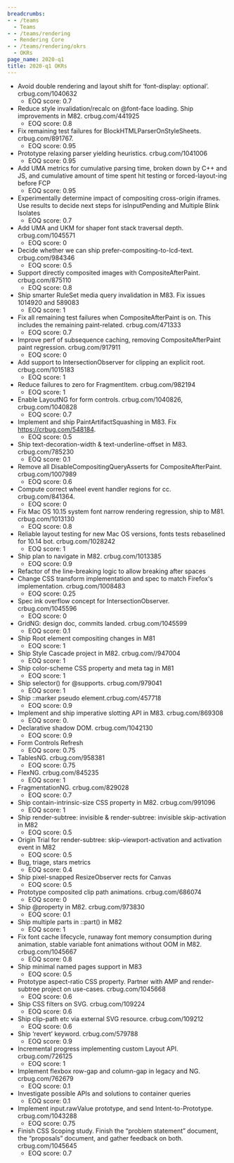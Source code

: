 ```yaml
---
breadcrumbs:
- - /teams
  - Teams
- - /teams/rendering
  - Rendering Core
- - /teams/rendering/okrs
  - OKRs
page_name: 2020-q1
title: 2020-q1 OKRs
---
```


*   Avoid double rendering and layout shift for ‘font-display:
            optional’. crbug.com/1040632
    *   EOQ score: 0.7
*   Reduce style invalidation/recalc on @font-face loading. Ship
            improvements in M82. crbug.com/441925
    *   EOQ score: 0.8
*   Fix remaining test failures for BlockHTMLParserOnStyleSheets.
            crbug.com/891767.
    *   EOQ score: 0.95
*   Prototype relaxing parser yielding heuristics. crbug.com/1041006
    *   EOQ score: 0.95
*   Add UMA metrics for cumulative parsing time, broken down by C++ and
            JS, and cumulative amount of time spent hit testing or
            forced-layout-ing before FCP
    *   EOQ score: 0.95
*   Experimentally determine impact of compositing cross-origin iframes.
            Use results to decide next steps for isInputPending and Multiple
            Blink Isolates
    *   EOQ score: 0.7
*   Add UMA and UKM for shaper font stack traversal depth.
            crbug.com/1045571
    *   EOQ score: 0
*   Decide whether we can ship prefer-compositing-to-lcd-text.
            crbug.com/984346
    *   EOQ score: 0.5
*   Support directly composited images with CompositeAfterPaint.
            crbug.com/875110
    *   EOQ score: 0.8
*   Ship smarter RuleSet media query invalidation in M83. Fix issues
            1014920 and 589083
    *   EOQ score: 1
*   Fix all remaining test failures when CompositeAfterPaint is on. This
            includes the remaining paint-related. crbug.com/471333
    *   EOQ score: 0.7
*   Improve perf of subsequence caching, removing CompositeAfterPaint
            paint regression. crbug.com/917911
    *   EOQ score: 0
*   Add support to IntersectionObserver for clipping an explicit root.
            crbug.com/1015183
    *   EOQ score: 1
*   Reduce failures to zero for FragmentItem. crbug.com/982194
    *   EOQ score: 1
*   Enable LayoutNG for form controls. crbug.com/1040826,
            crbug.com/1040828
    *   EOQ score: 0.7
*   Implement and ship PaintArtifactSquashing in M83. Fix
            https://crbug.com/548184.
    *   EOQ score: 0.5
*   Ship text-decoration-width & text-underline-offset in M83.
            crbug.com/785230
    *   EOQ score: 0.1
*   Remove all DisableCompositingQueryAsserts for CompositeAfterPaint.
            crbug.com/1007989
    *   EOQ score: 0.6
*   Compute correct wheel event handler regions for cc.
            crbug.com/841364.
    *   EOQ score: 0
*   Fix Mac OS 10.15 system font narrow rendering regression, ship to
            M81. crbug.com/1013130
    *   EOQ score: 0.8
*   Reliable layout testing for new Mac OS versions, fonts tests
            rebaselined for 10.14 bot. crbug.com/1028242
    *   EOQ score: 1
*   Ship plan to navigate in M82. crbug.com/1013385
    *   EOQ score: 0.9
*   Refactor of the line-breaking logic to allow breaking after spaces
*   Change CSS transform implementation and spec to match Firefox's
            implementation. crbug.com/1008483
    *   EOQ score: 0.25
*   Spec ink overflow concept for IntersectionObserver.
            crbug.com/1045596
    *   EOQ score: 0
*   GridNG: design doc, commits landed. crbug.com/1045599
    *   EOQ score: 0.1
*   Ship Root element compositing changes in M81
    *   EOQ score: 1
*   Ship Style Cascade project in M82. crbug.com//947004
    *   EOQ score: 1
*   Ship color-scheme CSS property and meta tag in M81
    *   EOQ score: 1
*   Ship selector() for @supports. crbug.com/979041
    *   EOQ score: 1
*   Ship ::marker pseudo element.crbug.com/457718
    *   EOQ score: 0.9
*   Implement and ship imperative slotting API in M83. crbug.com/869308
    *   EOQ score: 0.
*   Declarative shadow DOM. crbug.com/1042130
    *   EOQ score: 0.9
*   Form Controls Refresh
    *   EOQ score: 0.75
*   TablesNG. crbug.com/958381
    *   EOQ score: 0.75
*   FlexNG. crbug.com/845235
    *   EOQ score: 1
*   FragmentationNG. crbug.com/829028
    *   EOQ score: 0.7
*   Ship contain-intrinsic-size CSS property in M82. crbug.com/991096
    *   EOQ score: 1
*   Ship render-subtree: invisible & render-subtree: invisible
            skip-activation in M82
    *   EOQ score: 0.5
*   Origin Trial for render-subtree: skip-viewport-activation and
            activation event in M82
    *   EOQ score: 0.5
*   Bug, triage, stars metrics
    *   EOQ score: 0.4
*   Ship pixel-snapped ResizeObserver rects for Canvas
    *   EOQ score: 0.5
*   Prototype composited clip path animations. crbug.com/686074
    *   EOQ score: 0
*   Ship @property in M82. crbug.com/973830
    *   EOQ score: 0.1
*   Ship multiple parts in ::part() in M82
    *   EOQ score: 1
*   Fix font cache lifecycle, runaway font memory consumption during
            animation, stable variable font animations without OOM in M82.
            crbug.com/1045667
    *   EOQ score: 0.8
*   Ship minimal named pages support in M83
    *   EOQ score: 0.5
*   Prototype aspect-ratio CSS property. Partner with AMP and
            render-subtree project on use-cases. crbug.com/1045668
    *   EOQ score: 0.6
*   Ship CSS filters on SVG. crbug.com/109224
    *   EOQ score: 0.6
*   Ship clip-path etc via external SVG resource. crbug.com/109212
    *   EOQ score: 0.6
*   Ship ‘revert’ keyword. crbug.com/579788
    *   EOQ score: 0.9
*   Incremental progress implementing custom Layout API.
            crbug.com/726125
    *   EOQ score: 1
*   Implement flexbox row-gap and column-gap in legacy and NG.
            crbug.com/762679
    *   EOQ score: 0.1
*   Investigate possible APIs and solutions to container queries
    *   EOQ score: 0.1
*   Implement input.rawValue prototype, and send Intent-to-Prototype.
            crbug.com/1043288
    *   EOQ score: 0.75
*   Finish CSS Scoping study. Finish the “problem statement” document,
            the “proposals” document, and gather feedback on both.
            crbug.com/1045645
    *   EOQ score: 0.7